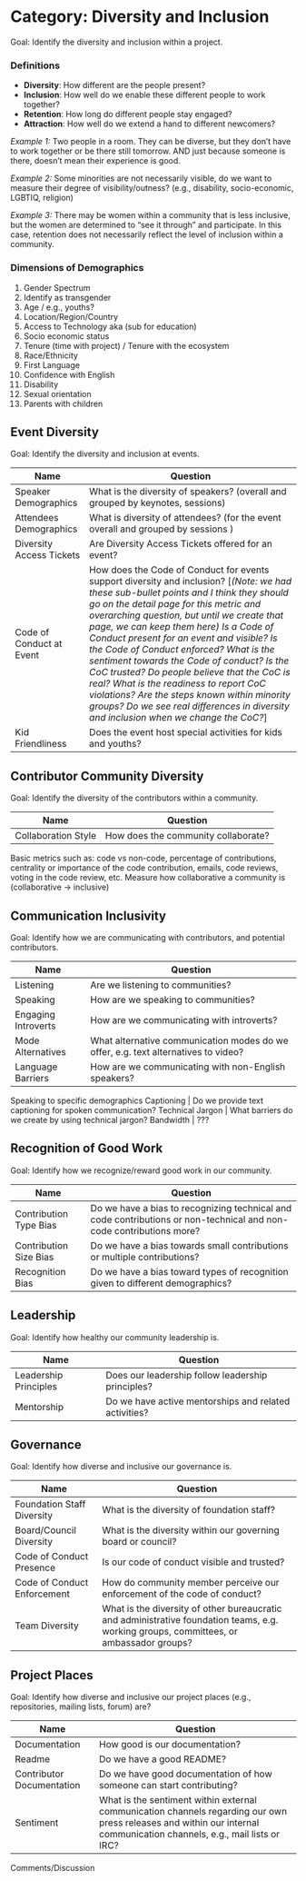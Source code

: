 # Category: Diversity and Inclusion

Goal: Identify the diversity and inclusion within a project.

### Definitions

* **Diversity**: How different are the people present?
* **Inclusion**: How well do we enable these different people to work together?
* **Retention**: How long do different people stay engaged?
* **Attraction**: How well do we extend a hand to different newcomers?

*Example 1:* Two people in a room. They can be diverse, but they don’t have to work together or be there still tomorrow.  AND just because someone is there, doesn’t mean their experience is good.

*Example 2:* Some minorities are not necessarily visible, do we want to measure their degree of visibility/outness? (e.g., disability, socio-economic, LGBTIQ, religion)

*Example 3:* There may be women within a community that is less inclusive, but the women are determined to “see it through” and participate. In this case, retention does not necessarily reflect the level of inclusion within a community.

### Dimensions of Demographics
1. Gender Spectrum
2. Identify as transgender
3. Age / e.g., youths?
4. Location/Region/Country
5. Access to Technology aka (sub for education)
6. Socio economic status
7. Tenure (time with project) / Tenure with the ecosystem
8. Race/Ethnicity
9. First Language
10. Confidence with English
11. Disability
12. Sexual orientation
13. Parents with children


## Event Diversity

Goal: Identify the diversity and inclusion at events.

Name | Question
--- | ---
Speaker Demographics | What is the diversity of speakers? (overall and grouped by keynotes, sessions)
Attendees Demographics | What is diversity of attendees? (for the event overall and grouped by sessions )
Diversity Access Tickets | Are Diversity Access Tickets offered for an event?
Code of Conduct at Event | How does the Code of Conduct for events support diversity and inclusion? [*(Note: we had these sub-bullet points and I think they should go on the detail page for this metric and overarching question, but until we create that page, we can keep them here) Is a Code of Conduct present for an event and visible? Is the Code of Conduct enforced? What is the sentiment towards the Code of conduct? Is the CoC trusted? Do people believe that the CoC is real? What is the readiness to report CoC violations? Are the steps known within minority groups? Do we see real differences in diversity and inclusion when we change the CoC?*]
Kid Friendliness | Does the event host special activities for kids and youths?


## Contributor Community Diversity

Goal: Identify the diversity of the contributors within a community.

Name | Question
--- | ---
Collaboration Style | How does the community collaborate?
Basic metrics such as: code vs non-code, percentage of contributions, centrality or importance of the code contribution, emails, code reviews, voting in the code review, etc.
Measure how collaborative a community is (collaborative → inclusive)


## Communication Inclusivity

Goal: Identify how we are communicating with contributors, and potential contributors.

Name | Question
--- | ---
Listening | Are we listening to communities?
Speaking | How are we speaking to communities?
Engaging Introverts | How are we communicating with introverts?
Mode Alternatives | What alternative communication modes do we offer, e.g. text alternatives to video?
Language Barriers | How are we communicating with non-English speakers?
Speaking to specific demographics
Captioning | Do we provide text captioning for spoken communication?
Technical Jargon | What barriers do we create by using technical jargon?
Bandwidth | ???


## Recognition of Good Work

Goal: Identify how we recognize/reward good work in our community.

Name | Question
--- | ---
Contribution Type Bias | Do we have a bias to recognizing technical and code contributions or non-technical and non-code contributions more?
Contribution Size Bias | Do we have a bias towards small contributions or multiple contributions?
Recognition Bias | Do we have a bias toward types of recognition given to different demographics?


## Leadership

Goal: Identify how healthy our community leadership is.

Name | Question
--- | ---
Leadership Principles | Does our leadership follow leadership principles?
Mentorship | Do we have active mentorships and related activities?


## Governance

Goal: Identify how diverse and inclusive our governance is.

Name | Question
--- | ---
Foundation Staff Diversity | What is the diversity of foundation staff?
Board/Council Diversity | What is the diversity within our governing board or council?
Code of Conduct Presence | Is our code of conduct visible and trusted?
Code of Conduct Enforcement| How do community member perceive our enforcement of the code of conduct?
Team Diversity | What is the diversity of other bureaucratic and administrative foundation teams, e.g. working groups, committees, or ambassador groups?


## Project Places

Goal: Identify how diverse and inclusive  our project places (e.g., repositories, mailing lists, forum) are?

Name | Question
--- | ---
Documentation | How good is our documentation?
Readme | Do we have a good README?
Contributor Documentation  | Do we have good documentation of how someone can start contributing?
Sentiment | What is the sentiment within external communication channels regarding our own press releases and within our internal communication channels, e.g., mail lists or IRC?
Comments/Discussion

